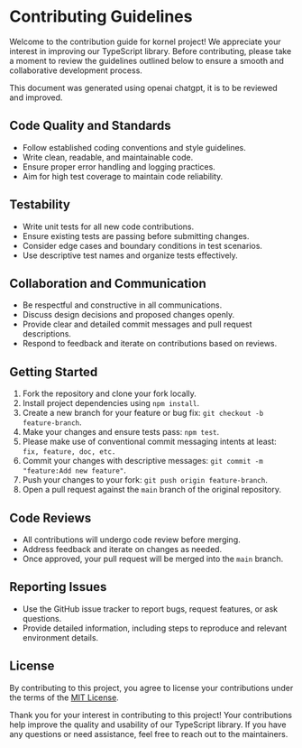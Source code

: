 # Contributing Guidelines

Welcome to the contribution guide for kornel project! We appreciate your interest in improving our TypeScript library. Before contributing, please take a moment to review the guidelines outlined below to ensure a smooth and collaborative development process.

This document was generated using openai chatgpt, it is to be reviewed and improved.

## Code Quality and Standards

- Follow established coding conventions and style guidelines.
- Write clean, readable, and maintainable code.
- Ensure proper error handling and logging practices.
- Aim for high test coverage to maintain code reliability.

## Testability

- Write unit tests for all new code contributions.
- Ensure existing tests are passing before submitting changes.
- Consider edge cases and boundary conditions in test scenarios.
- Use descriptive test names and organize tests effectively.

## Collaboration and Communication

- Be respectful and constructive in all communications.
- Discuss design decisions and proposed changes openly.
- Provide clear and detailed commit messages and pull request descriptions.
- Respond to feedback and iterate on contributions based on reviews.

## Getting Started

1. Fork the repository and clone your fork locally.
2. Install project dependencies using `npm install`.
3. Create a new branch for your feature or bug fix: `git checkout -b feature-branch`.
4. Make your changes and ensure tests pass: `npm test`.
5. Please make use of conventional commit messaging intents at least: `fix, feature, doc, etc.`
5. Commit your changes with descriptive messages: `git commit -m "feature:Add new feature"`.
6. Push your changes to your fork: `git push origin feature-branch`.
7. Open a pull request against the `main` branch of the original repository.

## Code Reviews

- All contributions will undergo code review before merging.
- Address feedback and iterate on changes as needed.
- Once approved, your pull request will be merged into the `main` branch.

## Reporting Issues

- Use the GitHub issue tracker to report bugs, request features, or ask questions.
- Provide detailed information, including steps to reproduce and relevant environment details.

## License

By contributing to this project, you agree to license your contributions under the terms of the [MIT License](LICENSE).

Thank you for your interest in contributing to this project! Your contributions help improve the quality and usability of our TypeScript library. If you have any questions or need assistance, feel free to reach out to the maintainers.

